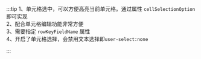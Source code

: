 :::tip
1、单元格选中，可以方便高亮当前单元格。通过属性 `cellSelectionOption`即可实现<br>
2、配合单元格编辑功能非常方便<br>
3、需要指定 `rowKeyFieldName` 属性<br>
4、开启了单元格选择，会禁用文本选择即`user-select:none`

:::
